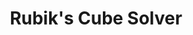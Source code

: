 ---
title: "Rubik's Cube Solver"
type: 'personal project'
affiliation:
image:
    url:
    alt:
skills: ['Unity Game Engine', 'UI/UX', 'C#', 'Algorithm Development']
links: []
linkTitles: []
linkTypes: []
---